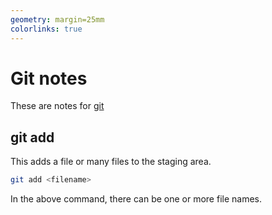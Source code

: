 ```yaml
---
geometry: margin=25mm
colorlinks: true
---
```


# Git notes

These are notes for [git](https://git-scm.com/)

## git add

This adds a file or many files to the staging area.

```sh
git add <filename>
```

In the above command, there can be one or more file names.


